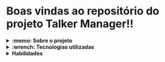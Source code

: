# Boas vindas ao repositório do projeto Talker Manager!!


<details>
  <summary>
    <strong>:memo: Sobre o projeto</strong>
  </summary><br>
  
  - Projeto Talker Manager desenvolvido na Trybe no módulo de Back-End..
  
  - Desenvolver uma aplicaçãode palestrantes(talkers), na qual será possível cadastrar, listar, pesquisar, editar e excluir palestrantes.
</details>

<details>
  <summary>
    <strong>:wrench: Tecnologias utilizadas</strong>
  </summary><br>
  
  - JavaScript
  - NodeJs
  
</details>

<details>
  <summary>
    <strong>Habilidades</strong>
  </summary><br>
  Neste projeto, foi verificado como:

* Realizar operações assíncronas utilizando callbacks;
* Realizar operações assíncronas utilizando Promises;
* Ler e escrever arquivos localmente com NodeJS;
* Escrever seus próprios scripts que criam e consomem Promises;
* Reescrever código que usa callbacks para que use Promises;
* Realizar chamadas de funções de forma consciente;
* Entender os conceitos básicos de como o JavaScript funciona;
* Detectar e solucionar problemas no código de forma mais objetiva;
* Entender a diferença entre execução síncrona e assíncrona;
* Entender o que é o HTTP, o que é uma API e o que os dois têm a ver com o Express;
* Escrever APIs utilizando Node e Express;
* Entender a estrutura de uma aplicação Express e como organizar seu código;
* Criar rotas e aplicar middlewares.
  

